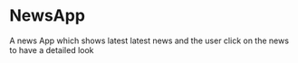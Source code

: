 # NewsApp
A news App which shows latest latest news and the user click on the news to have a detailed look
